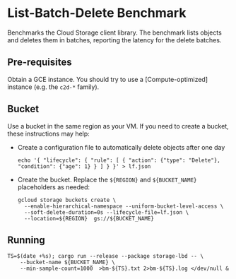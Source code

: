# List-Batch-Delete Benchmark

Benchmarks the Cloud Storage client library. The benchmark lists objects and
deletes them in batches, reporting the latency for the delete batches.

## Pre-requisites

Obtain a GCE instance. You should try to use a \[Compute-optimized\] instance
(e.g. the `c2d-*` family).

## Bucket

Use a bucket in the same region as your VM. If you need to create a bucket,
these instructions may help:

- Create a configuration file to automatically delete objects after one day

  ```shell
  echo '{ "lifecycle": { "rule": [ { "action": {"type": "Delete"}, "condition": {"age": 1} } ] } }' > lf.json
  ```

- Create the bucket. Replace the `${REGION}` and `${BUCKET_NAME}` placeholders
  as needed:

  ```shell
  gcloud storage buckets create \
    --enable-hierarchical-namespace --uniform-bucket-level-access \
    --soft-delete-duration=0s --lifecycle-file=lf.json \
    --location=${REGION}  gs://${BUCKET_NAME}
  ```

## Running

```shell
TS=$(date +%s); cargo run --release --package storage-lbd -- \
    --bucket-name ${BUCKET_NAME} \
    --min-sample-count=1000  >bm-${TS}.txt 2>bm-${TS}.log </dev/null &
```
